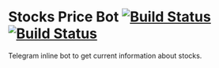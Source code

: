 # Stocks Price Bot [![Build Status](https://travis-ci.com/davidmarek/stocksbot.svg?branch=master)](https://travis-ci.com/davidmarek/stocksbot) [![Build Status](https://dev.azure.com/damarek/damarek/_apis/build/status/davidmarek.stocksbot)](https://dev.azure.com/damarek/damarek/_build/latest?definitionId=1)

Telegram inline bot to get current information about stocks.

